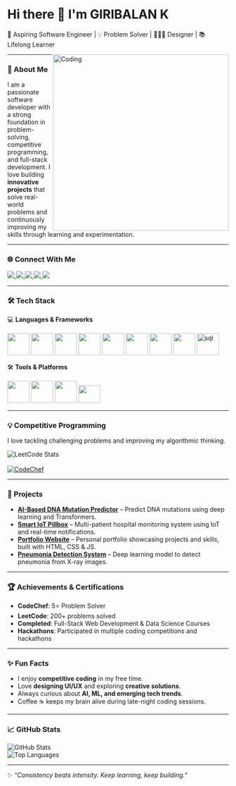 # Hi there 👋 I'm GIRIBALAN K  

🚀 Aspiring Software Engineer | 💡 Problem Solver | 👨🏻‍💻 Designer | 📚 Lifelong Learner  

<img align="right" alt="Coding" width="400" height="400" src="https://media3.giphy.com/media/v1.Y2lkPTc5MGI3NjExM2tjMXp6dnJlOW1pYTgwamt3dGs5dnExNGxrY3lzcmRycW9ldXBpZiZlcD12MV9pbnRlcm5hbF9naWZfYnlfaWQmY3Q9Zw/78XCFBGOlS6keY1Bil/giphy.gif"/>

---

### 🌟 About Me  

I am a passionate software developer with a strong foundation in problem-solving, competitive programming, and full-stack development. I love building **innovative projects** that solve real-world problems and continuously improving my skills through learning and experimentation.  

---

### 🌐 Connect With Me  

<p align="start">
  <a href="https://github.com/GiRi908">
    <img src="https://img.shields.io/badge/GitHub-181717?style=flat-square&logo=github&logoColor=white" />
  </a>
  <a href="https://leetcode.com/GiRi908/">
    <img src="https://img.shields.io/badge/LeetCode-FFA116?style=flat-square&logo=leetcode&logoColor=black" />
  </a>
  <a href="https://www.codechef.com/users/GiRi908">
    <img src="https://img.shields.io/badge/CodeChef-5B4638?style=flat-square&logo=codechef&logoColor=white" />
  </a>
  <a href="https://www.linkedin.com/in/giribalank/">
    <img src="https://img.shields.io/badge/LinkedIn-0A66C2?style=flat-square&logo=linkedin&logoColor=white" />
  </a>
  <a href="mailto:your.email@example.com">
    <img src="https://img.shields.io/badge/Gmail-D14836?style=flat-square&logo=gmail&logoColor=white" />
  </a>
</p>

---

### 🛠️ Tech Stack  

💻 **Languages & Frameworks**  
<br>
<img height="50" src="https://img.icons8.com/color/48/python.png"/> 
<img height="50" src="https://img.icons8.com/color/48/c-programming.png"/> 
<img height="50" src="https://img.icons8.com/color/48/java-coffee-cup-logo.png"/> 
<img height="50" src="https://img.icons8.com/color/48/html-5.png"/> 
<img height="50" src="https://img.icons8.com/color/48/css3.png"/> 
<img height="50" src="https://img.icons8.com/color/48/javascript.png"/> 
<img height="50" src="https://img.icons8.com/color/48/react-native.png"/> 
<img height="50" src="https://img.icons8.com/color/48/nodejs.png"/> 
<img width="50" height="50" src="https://img.icons8.com/fluency/48/sql.png" alt="sql"/>

🛠️ **Tools & Platforms**  
<br>
<img height="50" src="https://img.icons8.com/color/48/visual-studio-code-2019.png"/> 
<img height="50" src="https://img.icons8.com/color/48/git.png"/> 
<img height="50" src="https://img.icons8.com/color/48/figma.png"/> 
<img width="50" height="40" src="https://img.icons8.com/external-tal-revivo-color-tal-revivo/24/external-framer-the-only-tool-you-need-to-create-interactive-designs-for-any-platform-logo-color-tal-revivo.png"/>

---

### 💡 Competitive Programming  

I love tackling challenging problems and improving my algorithmic thinking.  

![LeetCode Stats](https://leetcard.jacoblin.cool/GiRi908?theme=dark&font=Ubuntu)  
<br>
[![CodeChef](https://img.shields.io/badge/CodeChef-GiRi908-ff6a00?logo=codechef&logoColor=white&style=for-the-badge)](https://www.codechef.com/users/GiRi908)

---

### 🚀 Projects  

- [**AI-Based DNA Mutation Predictor**](#) – Predict DNA mutations using deep learning and Transformers.  
- [**Smart IoT Pillbox**](#) – Multi-patient hospital monitoring system using IoT and real-time notifications.  
- [**Portfolio Website**](#) – Personal portfolio showcasing projects and skills, built with HTML, CSS & JS.  
- [**Pneumonia Detection System**](#) – Deep learning model to detect pneumonia from X-ray images.

---

### 🏆 Achievements & Certifications  

- **CodeChef**: 5⭐ Problem Solver  
- **LeetCode**: 200+ problems solved  
- **Completed**: Full-Stack Web Development & Data Science Courses  
- **Hackathons**: Participated in multiple coding competitions and hackathons  

---

### ✨ Fun Facts  

- I enjoy **competitive coding** in my free time.  
- Love **designing UI/UX** and exploring **creative solutions**.  
- Always curious about **AI, ML, and emerging tech trends**.  
- Coffee ☕ keeps my brain alive during late-night coding sessions.

---

### 📈 GitHub Stats  

![GitHub Stats](https://github-readme-stats.vercel.app/api?username=GiRi908&show_icons=true&theme=radical)  
![Top Languages](https://github-readme-stats.vercel.app/api/top-langs/?username=GiRi908&layout=compact&theme=radical)

---

✨ _“Consistency beats intensity. Keep learning, keep building.”_
